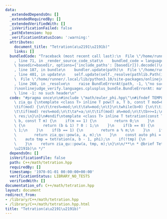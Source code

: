 ```yaml
---
data:
  _extendedDependsOn: []
  _extendedRequiredBy: []
  _extendedVerifiedWith: []
  _isVerificationFailed: false
  _pathExtension: hpp
  _verificationStatusIcon: ':warning:'
  attributes:
    document_title: "Tetration(a\u2191\u2191b)"
    links: []
  bundledCode: "Traceback (most recent call last):\n  File \"/home/runner/.local/lib/python3.10/site-packages/onlinejudge_verify/documentation/build.py\"\
    , line 71, in _render_source_code_stat\n    bundled_code = language.bundle(stat.path,\
    \ basedir=basedir, options={'include_paths': [basedir]}).decode()\n  File \"/home/runner/.local/lib/python3.10/site-packages/onlinejudge_verify/languages/cplusplus.py\"\
    , line 187, in bundle\n    bundler.update(path)\n  File \"/home/runner/.local/lib/python3.10/site-packages/onlinejudge_verify/languages/cplusplus_bundle.py\"\
    , line 401, in update\n    self.update(self._resolve(pathlib.Path(included), included_from=path))\n\
    \  File \"/home/runner/.local/lib/python3.10/site-packages/onlinejudge_verify/languages/cplusplus_bundle.py\"\
    , line 260, in _resolve\n    raise BundleErrorAt(path, -1, \"no such header\"\
    )\nonlinejudge_verify.languages.cplusplus_bundle.BundleErrorAt: math/euler_phi.hpp:\
    \ line -1: no such header\n"
  code: "#pragma once\n\n#include \"math/euler_phi.hpp\"\n#ifndef TEMPLATE\nnamespace\
    \ zia_qu {\ntemplate <class T> inline T pow(T a, T b, const T mod=0) {\n\tT res=1;\n\
    \tif(mod) {\n\t\tres%=mod;\n\t\ta%=mod;\n\t}\n\twhile(b>0) {\n\t\tif(b&1) res*=a;\n\
    \t\tif(mod) res%=mod;\n\t\ta*=a;\n\t\tif(mod) a%=mod;\n\t\tb>>=1;\n\t}\n\treturn\
    \ res;\n}\n}\n#endif\ntemplate <class T> inline T tetration(const T a, const T\
    \ b, const T m) {\n    if(m == 1) {\n        return 0;\n    }\n    if(a == 0)\
    \ {\n        return (b & 1) ? 0 : 1;\n    }\n    if(b == 0) {\n        return\
    \ 1;\n    }\n    if(b == 1) {\n        return a % m;\n    }\n    if(b == 2) {\n\
    \        return zia_qu::pow(a, a, m);\n    }\n    const auto phi = euler_phi(m);\n\
    \    auto tmp = tetration(a, b - 1, phi);\n    if(!tmp) {\n        tmp += phi;\n\
    \    }\n    return zia_qu::pow(a, tmp, m);\n}\n\n/**\n * @brief Tetration(a\u2191\
    \u2191b)\n */"
  dependsOn: []
  isVerificationFile: false
  path: C++/math/tetration.hpp
  requiredBy: []
  timestamp: '1970-01-01 00:00:00+00:00'
  verificationStatus: LIBRARY_NO_TESTS
  verifiedWith: []
documentation_of: C++/math/tetration.hpp
layout: document
redirect_from:
- /library/C++/math/tetration.hpp
- /library/C++/math/tetration.hpp.html
title: "Tetration(a\u2191\u2191b)"
---
```

